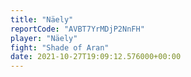 ```yaml
---
title: "Näely"
reportCode: "AVBT7YrMDjP2NnFH"
player: "Näely"
fight: "Shade of Aran"
date: 2021-10-27T19:09:12.576000+00:00
---
```

